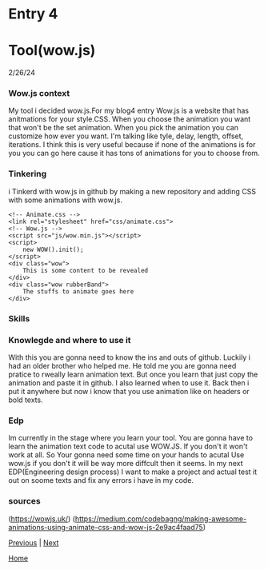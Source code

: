 # Entry 4

<h1>Tool(wow.js)</h1>
 2/26/24

### Wow.js context 

<P>My tool i decided wow.js.For my blog4 entry Wow.js is a website that has anitmations for your style.CSS. When you choose the animation you want that won't be the set animation. When you pick the animation you can customize how ever you want. I'm talking like tyle, delay, length, offset, iterations. I think this is very useful because if none of the animations is for you you can go here cause it has tons of animations for you to choose from.
</P>

### Tinkering 

i Tinkerd with wow.js in github by making a new repository and adding CSS with some animations with wow.js.
```language
<!-- Animate.css -->
<link rel="stylesheet" href="css/animate.css">
<!-- Wow.js -->
<script src="js/wow.min.js"></script>
<script>
    new WOW().init();
</script>
<div class="wow">
    This is some content to be revealed
</div>
<div class="wow rubberBand">
    The stuffs to animate goes here
</div>
```
### Skills 

<h3>Knowlegde and where to use it</h3>

With this you are gonna need to know the ins and outs of github. Luckily i had an older brother who helped me. He told me you are gonna need pratice to rweally learn animation text. But once you learn that just copy the animation and paste it in github. I also learned when to use it. Back then i put it anywhere but now i know that you use animation like on headers or bold texts.

### Edp 
Im currently in the stage where you learn your tool. You are gonna have to learn the animation text code to acutal use WOW.JS. If you don't it won't work at all. So Your gonna need some time on your hands to acutal Use wow.js if you don't it will be way more diffcult then it seems. In my next EDP(Engineering design process) I want to make a project and actual test it out on soome texts and fix any errors i have in my code.

### sources
(https://wowjs.uk/) (https://medium.com/codebagng/making-awesome-animations-using-animate-css-and-wow-js-2e9ac4faad75)



[Previous](entry03.md) | [Next](entry05.md)

[Home](../README.md)
